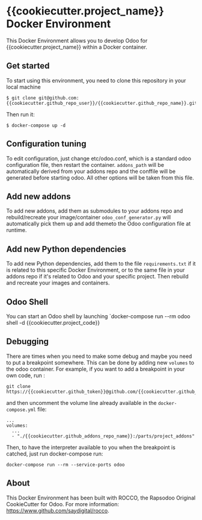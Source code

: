 # {{cookiecutter.project_name}} Docker Environment

This Docker Environment allows you to develop Odoo for {{cookiecutter.project_name}} within a Docker container.

## Get started

To start using this environment, you need to clone this repository in your local machine

```
$ git clone git@github.com:{{cookiecutter.github_repo_user}}/{{cookiecutter.github_repo_name}}.git
```

Then run it:

```
$ docker-compose up -d
```

## Configuration tuning

To edit configuration, just change etc/odoo.conf, which is a standard odoo configuration file, then restart the container. `addons_path` will be automatically derived from your addons repo and the conffile will be generated before starting odoo. All other options will be taken from this file.

## Add new addons

To add new addons, add them as submodules to your addons repo and rebuild/recreate your image/container `odoo_conf_generator.py` will automatically pick them up and add  themeto the Odoo configuration file at runtime.

## Add new Python dependencies

To add new Python dependencies, add them to the file `requirements.txt` if it is related to this specific Docker Environment, or to the same file in your addons repo if it's related to Odoo and your specific project. Then rebuild and recreate your images and containers.

## Odoo Shell

You can start an Odoo shell by launching `docker-compose run --rm odoo shell -d {{cookiecutter.project_code}}

## Debugging

There are times when you need to make some debug and maybe you need to put a breakpoint somewhere. This can be done by adding new `volumes` to the odoo container. For example, if you want to add a breakpoint in your own code, run :

```
git clone https://{{cookiecutter.github_token}}@github.com/{{cookiecutter.github_addons_repo_user}}/{{cookiecutter.github_addons_repo_name}}.git
```

and then uncomment the volume line already available in the `docker-compose.yml` file:

```
...
volumes:
  ...
  - "./{{cookiecutter.github_addons_repo_name}}:/parts/project_addons"
```

Then, to have the interpreter available to you when the breakpoint is catched, just run docker-compose run:

```
docker-compose run --rm --service-ports odoo
```

## About

This Docker Environment has been built with ROCCO, the Rapsodoo Original CookieCutter for Odoo. For more information: https://www.github.com/saydigital/rocco.
